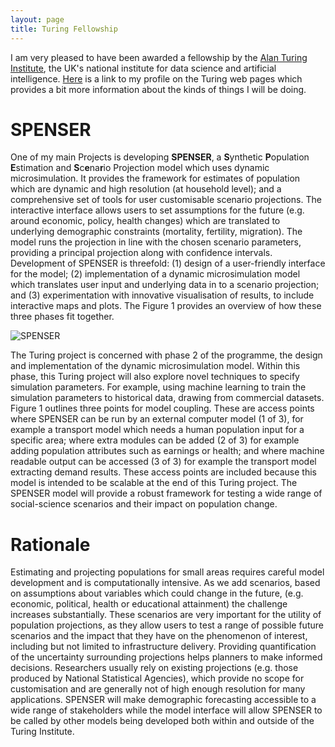 ```yaml
---
layout: page
title: Turing Fellowship
---
```


I am very pleased to have been awarded a fellowship by the [Alan Turing Institute](https://www.turing.ac.uk/), the UK's national institute for data science and artificial intelligence. [Here](https://www.turing.ac.uk/people/researchers/nik-lomax) is a link to my profile on the Turing web pages which provides a bit more information about the kinds of things I will be doing.

# SPENSER
One of my main Projects is developing **SPENSER**, a **S**ynthetic **P**opulation **E**stimation and **S**c**e**na**r**io Projection model which uses dynamic microsimulation. It provides the framework for estimates of population which are dynamic and high resolution (at household level); and a comprehensive set of tools for user customisable scenario projections. The interactive interface allows users to set assumptions for the future (e.g. around economic, policy, health changes) which are translated to underlying demographic constraints (mortality, fertility, migration). The model runs the projection in line with the chosen scenario parameters, providing a principal projection along with confidence intervals. Development of SPENSER is threefold: (1) design of a user-friendly interface for the model; (2) implementation of a dynamic microsimulation model which translates user input and underlying data in to a scenario projection; and (3) experimentation with innovative visualisation of results, to include interactive maps and plots. The Figure 1  provides an overview of how these three phases fit together.

![SPENSER](SPENSERscem.png)

The Turing project is concerned with phase 2 of the programme, the design and implementation of the dynamic microsimulation model. Within this phase, this Turing project will also explore novel techniques to specify simulation parameters. For example, using machine learning to train the simulation parameters to historical data, drawing from commercial datasets. Figure 1 outlines three points for model coupling. These are access points where SPENSER can be run by an external computer model (1 of 3), for example a transport model which needs a human population input for a specific area; where extra modules can be added (2 of 3) for example adding population attributes such as earnings or health; and where machine readable output can be accessed (3 of 3) for example the transport model extracting demand results. These access points are included because this model is intended to be scalable at the end of this Turing project. The SPENSER model will provide a robust framework for testing a wide range of social-science scenarios and their impact on population change. 

# Rationale
Estimating and projecting populations for small areas requires careful model development and is computationally intensive. As we add scenarios, based on assumptions about variables which could change in the future, (e.g. economic, political, health or educational attainment) the challenge increases substantially. These scenarios are very important for the utility of population projections, as they allow users to test a range of possible future scenarios and the impact that they have on the phenomenon of interest, including but not limited to infrastructure delivery. Providing quantification of the uncertainty surrounding projections helps planners to make informed decisions. Researchers usually rely on existing projections (e.g. those produced by National Statistical Agencies), which provide no scope for customisation and are generally not of high enough resolution for many applications. SPENSER will make demographic forecasting accessible to a wide range of stakeholders while the model interface will allow SPENSER to be called by other models being developed both within and outside of the Turing Institute.

